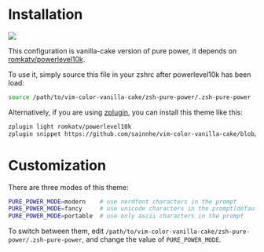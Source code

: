# Installation

![](https://user-images.githubusercontent.com/37491630/60380875-de9ba100-9a3b-11e9-9edc-10416c535002.png)

This configuration is vanilla-cake version of pure power, it depends on [romkatv/powerlevel10k](https://github.com/romkatv/powerlevel10k).

To use it, simply source this file in your zshrc after powerlevel10k has been load:

```zsh
source /path/to/vim-color-vanilla-cake/zsh-pure-power/.zsh-pure-power
```

Alternatively, if you are using [zplugin](https://github.com/zdharma/zplugin), you can install this theme like this:

```zsh
zplugin light romkatv/powerlevel10k
zplugin snippet https://github.com/sainnhe/vim-color-vanilla-cake/blob/master/zsh-pure-power/.zsh-pure-power
```

# Customization

There are three modes of this theme:

```zsh
PURE_POWER_MODE=modern    # use nerdfont characters in the prompt
PURE_POWER_MODE=fancy     # use unicode characters in the prompt(default)
PURE_POWER_MODE=portable  # use only ascii characters in the prompt
```

To switch between them, edit `/path/to/vim-color-vanilla-cake/zsh-pure-power/.zsh-pure-power`, and change the value of `PURE_POWER_MODE`.
